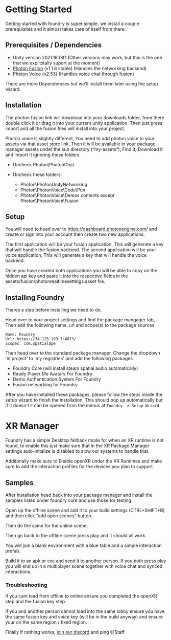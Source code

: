 # Getting Started
Getting started with foundry is super simple, we install a couple prerequisites and it almost takes care of itself from there.

## Prerequisites / Dependencies
- Unity version 2021.18.18f1 (Other versions may work, but this is the one that we explicitally suport at the moment)
- [Photon Fusion](https://dashboard.photonengine.com/download/fusion/photon-fusion-1.1.8-f-725.unitypackage) (v1.1.8 stable) (Handles the networking backend)
- [Photon Voice](https://assetstore.unity.com/packages/tools/audio/photon-voice-2-130518) (v2.53) (Handles voice chat through fusion)

There are more Dependencies but we'll install them later using the setup wizard.

## Installation
The photon fusion link will download into your downloads folder, from there double click it or drag it into your current unity application. Then just press import and all the fusion files will install into your project.

Photon voice is slightly different, You need to add photon voice to your assets via that asset store link, Then it will be available in your package manager assets under the sub directory (“my-assets”), Find it, Download it and import it ignoring these folders

* Uncheck Photon\PhotonChat

* Uncheck these folders:
    * Photon\PhotonUnityNetworking
    * Photon\PhotonVoice\Code\Pun
    * Photon\PhotonVoice\Demos contents except Photon\PhotonVoice\Fusion

## Setup
You will need to head over to https://dashboard.photonengine.com/ and create or sign into your account then create two new applications.

The first application will be your fusion application, This will generate a key that will handle the fusion backend. The second application will be your voice application, This will generate a key that will handle the voice backend.

Once you have created both applications you will be able to copy on the hidden api key and paste it into the respective fields in the assets/fusion/photonrealtimesettings.asset file.

## Installing Foundry
Theres a step before installing we need to do.

Head over to your project settings and find the package mangager tab, Then add the following name, url and scope(s)  to the package sources

```
Name: Foundry
Url: https://34.125.193.7:4873/
Scopes: com.spatialape
```

Then head over to the standard package manager, Change the dropdown 'in project' to 'my registries' and add the following packages

* Foundry Core (will install steam spatial audio automatically)
* Ready Player Me Avatars For Foundry
* Demo Authentication System For Foundry
* Fusion networking for Foundry

After you have installed these packages, please follow the steps inside the setup wizard to finish the installation. This should pop up automatically but if it doesn't it can be opened from the menus at `Foundry -> Setup Wizard`

# XR Manager
Foundry has a simple Desktop fallback mode for when an XR runtime is not found, to enable this just make sure that in the XR Package Manager settings auto-initalize is disabled to alow our systems to handle that.

Additonally make sure to Enable openXR under the XR Runtimes and make sure to add the interaction profiles for the devices you plan to support.

## Samples
After installation head back into your package manager and install the samples listed under foundry core and use those for testing.

Open up the offline scene and add it to your build settings (CTRL+SHIFT+B) and then click “add open scenes” button.

Then do the same for the online scene.

Then go back to the offline scene press play and it should all work.

You will join a blank environment with a blue table and a simple interaction prefab.

Build it to an apk or exe and send it to another person. If you both press play you will end up in a multiplayer scene together with voice chat and synced interactions.


### Troubleshooting

If you cant load from offline to online ensure you completed the openXR step and the fusion key step.

If you and another person cannot load into the same lobby ensure you have the same fusion key and voice key (will be in the build anyway) and ensure your on the same region / fixed region.

Finally if nothing works, [join our discord](https://discord.gg/tnMu5HRU4m) and ping @Staff 